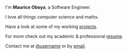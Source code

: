 ---
---

I'm **Maurice Oboya**, a Software Engineer.

I love all things computer science and maths.

Have a look at some of my working [projects].

For more check out my academic & professional [resume].

Contact me at [@username] or by [email].



[projects]: /projects
[resume]: https://demo.nurlan.co/hugo-vitae/
[@username]: https://twitter.com/username
[email]: mailto:email@example.com
